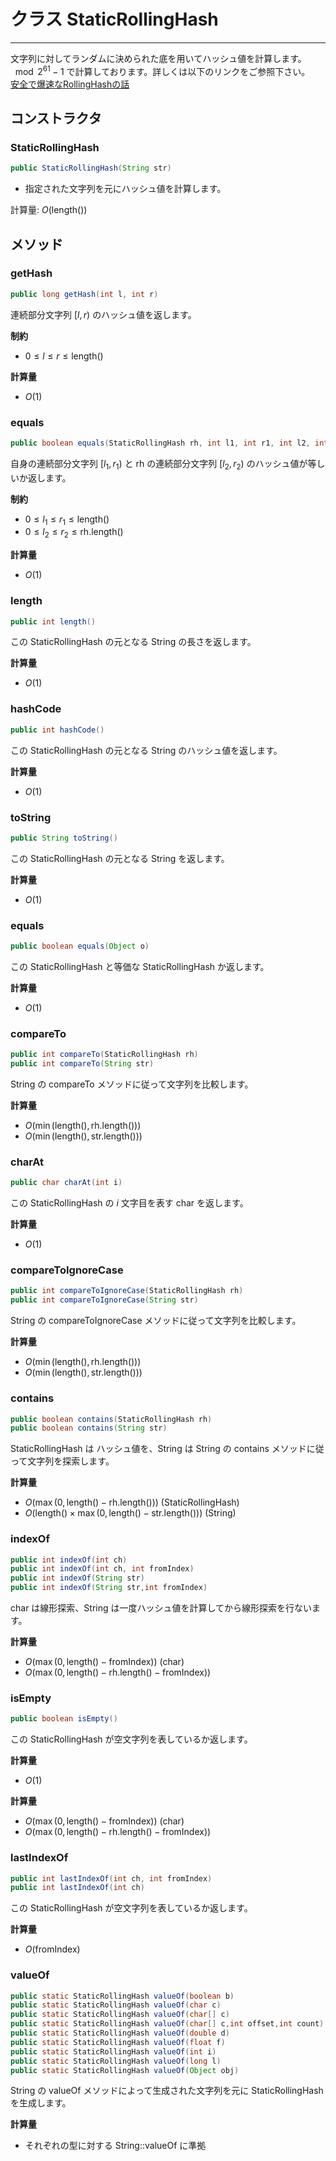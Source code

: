 # クラス StaticRollingHash
- - -

文字列に対してランダムに決められた底を用いてハッシュ値を計算します。  
$\mod 2^{61}-1$ で計算しております。詳しくは以下のリンクをご参照下さい。  
[安全で爆速なRollingHashの話](https://qiita.com/keymoon/items/11fac5627672a6d6a9f6)  


## コンストラクタ
### StaticRollingHash
```java
public StaticRollingHash(String str)
```

* 指定された文字列を元にハッシュ値を計算します。

計算量: $O( \mathrm{length}() )$

## メソッド
### getHash
```java
public long getHash(int l, int r)
```
連続部分文字列 $[l,r)$ のハッシュ値を返します。

**制約**
* $0 \leq l \leq r \leq \mathrm{length}()$

**計算量**
* $O(1)$

### equals
```java
public boolean equals(StaticRollingHash rh, int l1, int r1, int l2, int r2)
```
自身の連続部分文字列 $[l_1,r_1)$ と rh の連続部分文字列 $[l_2,r_2)$ のハッシュ値が等しいか返します。

**制約**
* $0 \leq l_1 \leq r_1 \leq \mathrm{length}()$
* $0 \leq l_2 \leq r_2 \leq \mathrm{rh.length}()$

**計算量**
* $O(1)$

### length
```java
public int length()
```
この StaticRollingHash の元となる String の長さを返します。

**計算量**
* $O(1)$

### hashCode
```java
public int hashCode()
```
この StaticRollingHash の元となる String のハッシュ値を返します。

**計算量**
* $O(1)$

### toString
```java
public String toString()
```
この StaticRollingHash の元となる String を返します。

**計算量**
* $O(1)$

### equals
```java
public boolean equals(Object o)
```
この StaticRollingHash と等価な StaticRollingHash か返します。

**計算量**
* $O(1)$

### compareTo
```java
public int compareTo(StaticRollingHash rh)
public int compareTo(String str)
```
String の compareTo メソッドに従って文字列を比較します。

**計算量**
* $O(\min(\mathrm{length}(),\mathrm{rh.length}()))$
* $O(\min(\mathrm{length}(),\mathrm{str.length}()))$

### charAt
```java
public char charAt(int i)
```
この StaticRollingHash の $i$ 文字目を表す char を返します。

**計算量**
* $O(1)$

### compareToIgnoreCase
```java
public int compareToIgnoreCase(StaticRollingHash rh)
public int compareToIgnoreCase(String str)
```
String の compareToIgnoreCase メソッドに従って文字列を比較します。

**計算量**
* $O(\min(\mathrm{length}(),\mathrm{rh.length}()))$
* $O(\min(\mathrm{length}(),\mathrm{str.length}()))$

### contains
```java
public boolean contains(StaticRollingHash rh)
public boolean contains(String str)
```
StaticRollingHash は ハッシュ値を、String は String の contains メソッドに従って文字列を探索します。

**計算量**
* $O(\max(0,\mathrm{length}()-\mathrm{rh.length}()))$ (StaticRollingHash)
* $O(\mathrm{length}() \times \max(0,\mathrm{length}()-\mathrm{str.length}()))$ (String)

### indexOf
```java
public int indexOf(int ch)
public int indexOf(int ch, int fromIndex)
public int indexOf(String str)
public int indexOf(String str,int fromIndex)
```
char は線形探索、String は一度ハッシュ値を計算してから線形探索を行ないます。

**計算量**
* $O(\max(0,\mathrm{length}()-\mathrm{fromIndex}))$ (char)
* $O(\max(0,\mathrm{length}()-\mathrm{rh.length}()-\mathrm{fromIndex}))$

### isEmpty
```java
public boolean isEmpty()
```
この StaticRollingHash が空文字列を表しているか返します。

**計算量**
* $O(1)$

**計算量**
* $O(\max(0,\mathrm{length}()-\mathrm{fromIndex}))$ (char)
* $O(\max(0,\mathrm{length}()-\mathrm{rh.length}()-\mathrm{fromIndex}))$

### lastIndexOf
```java
public int lastIndexOf(int ch, int fromIndex)
public int lastIndexOf(int ch)
```
この StaticRollingHash が空文字列を表しているか返します。

**計算量**
* $O(\mathrm{fromIndex})$

### valueOf
```java
public static StaticRollingHash valueOf(boolean b)
public static StaticRollingHash valueOf(char c)
public static StaticRollingHash valueOf(char[] c)
public static StaticRollingHash valueOf(char[] c,int offset,int count)
public static StaticRollingHash valueOf(double d)
public static StaticRollingHash valueOf(float f)
public static StaticRollingHash valueOf(int i)
public static StaticRollingHash valueOf(long l)
public static StaticRollingHash valueOf(Object obj)
```
String の valueOf メソッドによって生成された文字列を元に StaticRollingHash を生成します。

**計算量**
* それぞれの型に対する String::valueOf に準拠
